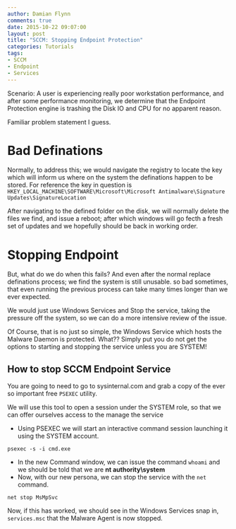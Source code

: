 ```yaml
---
author: Damian Flynn
comments: true
date: 2015-10-22 09:07:00
layout: post
title: "SCCM: Stopping Endpoint Protection"
categories: Tutorials
tags:
- SCCM
- Endpoint
- Services
---
```


Scenario: A user is experiencing really poor workstation performance, and after some performance monitoring, we determine that the Endpoint Protection engine is trashing the Disk IO and CPU for no apparent reason.

Familiar problem statement I guess.

# Bad Definations
Normally, to address this; we would navigate the registry to locate the key which will inform us where on the system the definations happen to be stored. For reference the key in question is ```HKEY_LOCAL_MACHINE\SOFTWARE\Microsoft\Microsoft Antimalware\Signature Updates\SignatureLocation```

After navigating to the defined folder on the disk, we will normally delete the files we find, and issue a reboot; after which windows will go fecth a fresh set of updates and we hopefully should be back in working order.

# Stopping Endpoint
But, what do we do when this fails? And even after the normal replace definations process; we find the system is still unusable. so bad sometimes, that even running the previous process can take many times longer than we ever expected.

We would just use Windows Services and Stop the service, taking the pressure off the system, so we can do a more intensive review of the issue.

Of Course, that is no just so simple, the Windows Service which hosts the Malware Daemon is protected. What?? Simply put you do not get the options to starting and stopping the service unless you are SYSTEM!

## How to stop SCCM Endpoint Service
You are going to need to go to sysinternal.com and grab a copy of the ever so important free ```PSEXEC``` utility.

We will use this tool to open a session under the SYSTEM role, so that we can offer ourselves access to the manage the service

* Using PSEXEC we will start an interactive command session launching it using the SYSTEM account.
```
psexec -s -i cmd.exe
```
  * In the new Command window, we can issue the command ```whoami``` and we should be told that we are **nt authority\system**
  * Now, with our new persona, we can stop the service with the ```net``` command.
  ```
  net stop MsMpSvc
  ```

Now, if this has worked, we should see in the Windows Services snap in, ```services.msc``` that the Malware Agent is now stopped.
